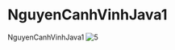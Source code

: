 # NguyenCanhVinhJava1
NguyenCanhVinhJava1
![5](https://user-images.githubusercontent.com/67863427/154392564-dbe3e36f-3faf-4872-814f-86bf54a8c0b6.png)

